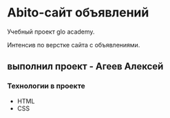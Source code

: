 # Abito-сайт объявлений
Учебный проект glo academy.

Интенсив по верстке сайта с объявлениями.

## выполнил проект - Агеев Алексей

### Технологии в проекте
- HTML
- CSS
